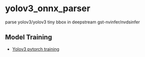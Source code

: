 # yolov3_onnx_parser
parse yolov3/yolov3 tiny bbox in deepstream gst-nvinfer/nvdsinfer

## Model Training
-  [Yolov3 pytorch training](https://github.com/zczjx/ObjectDetection-OneStageDet.git)
